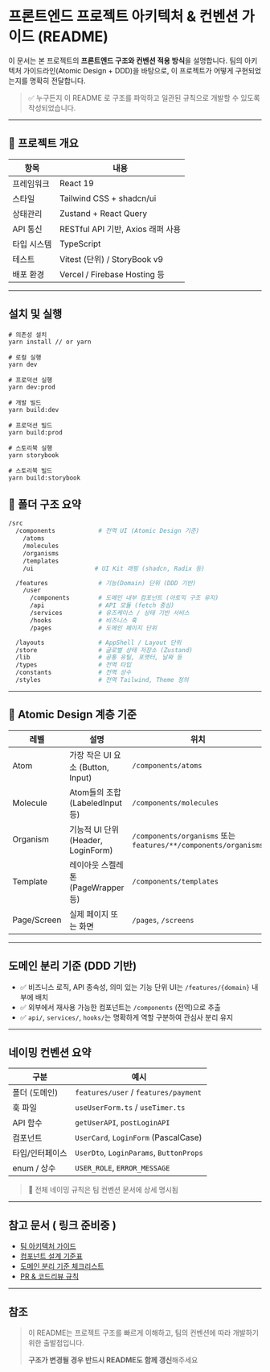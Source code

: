 # 프론트엔드 프로젝트 아키텍처 & 컨벤션 가이드 (README)

이 문서는 본 프로젝트의 **프론트엔드 구조와 컨벤션 적용 방식**을 설명합니다.
팀의 아키텍처 가이드라인(Atomic Design + DDD)을 바탕으로, 이 프로젝트가 어떻게 구현되었는지를 명확히 전달합니다.

> ✅ 누구든지 이 README 로 구조를 파악하고 일관된 규칙으로 개발할 수 있도록 작성되었습니다.

---

## 🚀 프로젝트 개요

| 항목        | 내용                              |
| ----------- | --------------------------------- |
| 프레임워크  | React 19                          |
| 스타일      | Tailwind CSS + shadcn/ui          |
| 상태관리    | Zustand + React Query             |
| API 통신    | RESTful API 기반, Axios 래퍼 사용 |
| 타입 시스템 | TypeScript                        |
| 테스트      | Vitest (단위) / StoryBook v9      |
| 배포 환경   | Vercel / Firebase Hosting 등      |

---

## 설치 및 실행

```shell
# 의존성 설치
yarn install // or yarn

# 로컬 실행
yarn dev

# 프로덕션 실행
yarn dev:prod

# 개발 빌드
yarn build:dev

# 프로덕션 빌드
yarn build:prod

# 스토리북 실행
yarn storybook

# 스토리북 빌드
yarn build:storybook
```

## 📁 폴더 구조 요약

```bash
/src
  /components            # 전역 UI (Atomic Design 기준)
    /atoms
    /molecules
    /organisms
    /templates
    /ui                 # UI Kit 래핑 (shadcn, Radix 등)

  /features              # 기능(Domain) 단위 (DDD 기반)
    /user
      /components        # 도메인 내부 컴포넌트 (아토믹 구조 유지)
      /api               # API 모듈 (fetch 중심)
      /services          # 유즈케이스 / 상태 기반 서비스
      /hooks             # 비즈니스 훅
      /pages             # 도메인 페이지 단위

  /layouts               # AppShell / Layout 단위
  /store                 # 글로벌 상태 저장소 (Zustand)
  /lib                   # 공통 유틸, 포맷터, 날짜 등
  /types                 # 전역 타입
  /constants             # 전역 상수
  /styles                # 전역 Tailwind, Theme 정의
```

---

## 🎨 Atomic Design 계층 기준

| 레벨        | 설명                               | 위치                                                            |
| ----------- | ---------------------------------- | --------------------------------------------------------------- |
| Atom        | 가장 작은 UI 요소 (Button, Input)  | `/components/atoms`                                             |
| Molecule    | Atom들의 조합 (LabeledInput 등)    | `/components/molecules`                                         |
| Organism    | 기능적 UI 단위 (Header, LoginForm) | `/components/organisms` 또는 `features/**/components/organisms` |
| Template    | 레이아웃 스켈레톤 (PageWrapper 등) | `/components/templates`                                         |
| Page/Screen | 실제 페이지 또는 화면              | `/pages`, `/screens`                                            |

---

## 도메인 분리 기준 (DDD 기반)

- ✅ 비즈니스 로직, API 종속성, 의미 있는 기능 단위 UI는 `/features/{domain}` 내부에 배치
- ✅ 외부에서 재사용 가능한 컴포넌트는 `/components` (전역)으로 추출
- ✅ `api/`, `services/`, `hooks/`는 명확하게 역할 구분하여 관심사 분리 유지

---

## 네이밍 컨벤션 요약

| 구분            | 예시                                    |
| --------------- | --------------------------------------- |
| 폴더 (도메인)   | `features/user` / `features/payment`    |
| 훅 파일         | `useUserForm.ts` / `useTimer.ts`        |
| API 함수        | `getUserAPI`, `postLoginAPI`            |
| 컴포넌트        | `UserCard`, `LoginForm` (PascalCase)    |
| 타입/인터페이스 | `UserDto`, `LoginParams`, `ButtonProps` |
| enum / 상수     | `USER_ROLE`, `ERROR_MESSAGE`            |

> 📌 전체 네이밍 규칙은 팀 컨벤션 문서에 상세 명시됨

---

## 참고 문서 ( 링크 준비중 )

- [팀 아키텍처 가이드](./docs/architecture-guide.md)
- [컴포넌트 설계 기준표](./docs/component-standard.md)
- [도메인 분리 기준 체크리스트](./docs/domain-split-checklist.md)
- [PR & 코드리뷰 규칙](./docs/pr-review.md)

---

## 참조

> 이 README는 프로젝트 구조를 빠르게 이해하고, 팀의 컨벤션에 따라 개발하기 위한 출발점입니다.
>
> **구조가 변경될 경우 반드시 README도 함께 갱신**해주세요
